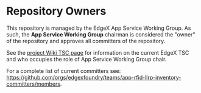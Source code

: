 # Repository Owners

This repository is managed by the EdgeX App Service Working Group.  As such, the **App Service Working Group** chairman is considered the "owner" of the repository and approves all committers of the repository.

See the [project Wiki TSC page](https://wiki.edgexfoundry.org/pages/viewpage.action?pageId=329436#TechnicalSteeringCommittee(TSC)-WorkingGroups) for information on the current EdgeX TSC and who occupies the role of App Service Working Group chair.

For a complete list of current committers see: https://github.com/orgs/edgexfoundry/teams/app-rfid-llrp-inventory-committers/members.

